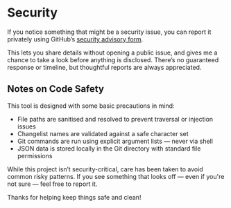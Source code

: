 # Security

If you notice something that might be a security issue, you can report it privately using GitHub’s [security advisory form](../../security/advisories/new).

This lets you share details without opening a public issue, and gives me a chance to take a look before anything is disclosed. There’s no guaranteed response or timeline, but thoughtful reports are always appreciated.

## Notes on Code Safety

This tool is designed with some basic precautions in mind:

- File paths are sanitised and resolved to prevent traversal or injection issues
- Changelist names are validated against a safe character set
- Git commands are run using explicit argument lists — never via shell
- JSON data is stored locally in the Git directory with standard file permissions

While this project isn’t security-critical, care has been taken to avoid common risky patterns. If you see something that looks off — even if you're not sure — feel free to report it.

Thanks for helping keep things safe and clean!
